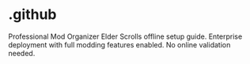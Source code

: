 # .github
Professional Mod Organizer Elder Scrolls offline setup guide. Enterprise deployment with full modding features enabled. No online validation needed.

